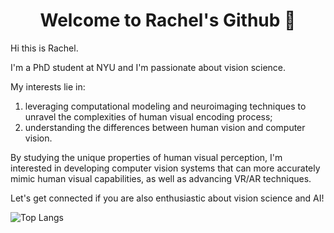 <h1 align="center">Welcome to Rachel's Github 👋</h1>

Hi this is Rachel. 

I'm a PhD student at NYU and I'm passionate about vision science. 

My interests lie in:
1. leveraging computational modeling and neuroimaging techniques to unravel the complexities of human visual encoding process;
2. understanding the differences between human vision and computer vision.

By studying the unique properties of human visual perception, I'm interested in developing computer vision systems that can more accurately mimic human visual capabilities, as well as advancing VR/AR techniques. 

Let's get connected if you are also enthusiastic about vision science and AI!

![Top Langs](https://github-readme-stats.vercel.app/api/top-langs/?username=RachelQyChen&layout=compact&bg_color=00000000&title_color=ffffff&text_color=ffffff)

